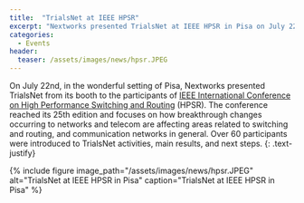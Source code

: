 ```yaml
---
title:  "TrialsNet at IEEE HPSR"
excerpt: "Nextworks presented TrialsNet at IEEE HPSR in Pisa on July 22nd, 2024"
categories: 
  - Events
header:
  teaser: /assets/images/news/hpsr.JPEG
---
```

On July 22nd, in the wonderful setting of Pisa, Nextworks  presented TrialsNet from its booth to the participants of [IEEE International Conference on High Performance Switching and Routing](https://hpsr2024.ieee-hpsr.org/) (HPSR). The conference reached its 25th edition and focuses on how breakthrough changes occurring to networks and telecom are affecting areas related to switching and routing, and communication networks in general. Over 60 participants were introduced to TrialsNet activities, main results, and next steps.
{: .text-justify}

{% include figure image_path="/assets/images/news/hpsr.JPEG" alt="TrialsNet at IEEE HPSR in Pisa" caption="TrialsNet at IEEE HPSR in Pisa" %}
